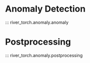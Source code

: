 # Anomaly Detection

::: river_torch.anomaly.anomaly

# Postprocessing

::: river_torch.anomaly.postprocessing